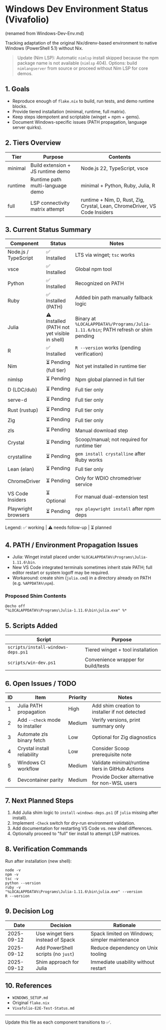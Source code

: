 # Windows Dev Environment Status (Vivafolio)

(renamed from Windows-Dev-Env.md)

Tracking adaptation of the original Nix/direnv-based environment to native Windows (PowerShell 5.1) without Nix.

> Update (Nim LSP): Automatic `nimlsp` install skipped because the npm package name is not available (`nimlsp` 404). Options: build `nimlangserver` from source or proceed without Nim LSP for core demos.

## 1. Goals
- Reproduce enough of `flake.nix` to build, run tests, and demo runtime blocks.
- Provide tiered installation (minimal, runtime, full matrix).
- Keep steps idempotent and scriptable (winget + npm + gems).
- Document Windows-specific issues (PATH propagation, language server quirks).

## 2. Tiers Overview
| Tier | Purpose | Contents |
|------|---------|----------|
| minimal | Build extension + JS runtime demo | Node.js 22, TypeScript, vsce |
| runtime | Runtime path multi-language demo | minimal + Python, Ruby, Julia, R |
| full | LSP connectivity matrix attempt | runtime + Nim, D, Rust, Zig, Crystal, Lean, ChromeDriver, VS Code Insiders |

## 3. Current Status Summary
| Component | Status | Notes |
|-----------|--------|-------|
| Node.js / TypeScript | ✅ Installed | LTS via winget; `tsc` works |
| vsce | ✅ Installed | Global npm tool |
| Python | ✅ Installed | Recognized on PATH |
| Ruby | ✅ Installed (PATH) | Added bin path manually fallback logic |
| Julia | ⚠ Installed (PATH not yet visible in shell) | Binary at `%LOCALAPPDATA%/Programs/Julia-1.11.6/bin`; PATH refresh or shim pending |
| R | ✅ Installed | `R --version` works (pending verification) |
| Nim | ⏳ Pending (full tier) | Not yet installed in runtime tier |
| nimlsp | ⏳ Pending | Npm global planned in full tier |
| D (LDC/dub) | ⏳ Pending | Full tier only |
| serve-d | ⏳ Pending | Full tier only |
| Rust (rustup) | ⏳ Pending | Full tier only |
| Zig | ⏳ Pending | Full tier only |
| zls | ⏳ Pending | Manual download step |
| Crystal | ⏳ Pending | Scoop/manual; not required for runtime tier |
| crystalline | ⏳ Pending | `gem install crystalline` after Ruby works |
| Lean (elan) | ⏳ Pending | Full tier only |
| ChromeDriver | ⏳ Pending | Only for WDIO chromedriver service |
| VS Code Insiders | ⏳ Optional | For manual dual-extension test |
| Playwright browsers | ⏳ Pending | `npx playwright install` after npm deps |

Legend: ✅ working | ⚠ needs follow-up | ⏳ planned

## 4. PATH / Environment Propagation Issues
- Julia: Winget install placed under `%LOCALAPPDATA%\Programs\Julia-1.11.6\bin`.
- New VS Code integrated terminals sometimes inherit stale PATH; full editor restart or system logoff may be required.
- Workaround: create shim (`julia.cmd`) in a directory already on PATH (e.g. `%APPDATA%\npm`).

### Proposed Shim Contents
```
@echo off
"%LOCALAPPDATA%\Programs\Julia-1.11.6\bin\julia.exe" %*
```

## 5. Scripts Added
| Script | Purpose |
|--------|---------|
| `scripts/install-windows-deps.ps1` | Tiered winget + tool installation |
| `scripts/win-dev.ps1` | Convenience wrapper for build/tests |

## 6. Open Issues / TODO
| ID | Item | Priority | Notes |
|----|------|----------|-------|
| 1 | Julia PATH propagation | High | Add shim creation to installer if not detected |
| 2 | Add `--check` mode to installer | Medium | Verify versions, print summary only |
| 3 | Automate zls binary fetch | Low | Optional for Zig diagnostics |
| 4 | Crystal install reliability | Low | Consider Scoop prerequisite note |
| 5 | Windows CI workflow | Medium | Validate minimal/runtime tiers in GitHub Actions |
| 6 | Devcontainer parity | Medium | Provide Docker alternative for non-WSL users |

## 7. Next Planned Steps
1. Add Julia shim logic to `install-windows-deps.ps1` (if `julia` missing after install).
2. Implement `-Check` switch for dry-run environment validation.
3. Add documentation for restarting VS Code vs. new shell differences.
4. Optionally proceed to "full" tier install to attempt LSP matrices.

## 8. Verification Commands
Run after installation (new shell):
```
node -v
npm -v
tsc -v
python --version
ruby -v
"%LOCALAPPDATA%\Programs\Julia-1.11.6\bin\julia.exe" --version
R --version
```

## 9. Decision Log
| Date | Decision | Rationale |
|------|----------|-----------|
| 2025-09-12 | Use winget tiers instead of Spack | Spack limited on Windows; simpler maintenance |
| 2025-09-12 | Add PowerShell scripts (no `just`) | Reduce dependency on Unix tooling |
| 2025-09-12 | Shim approach for Julia | Immediate usability without restart |

## 10. References
- `WINDOWS_SETUP.md`
- Original `flake.nix`
- `Vivafolio-E2E-Test-Status.md`

---
Update this file as each component transitions to ✅.
